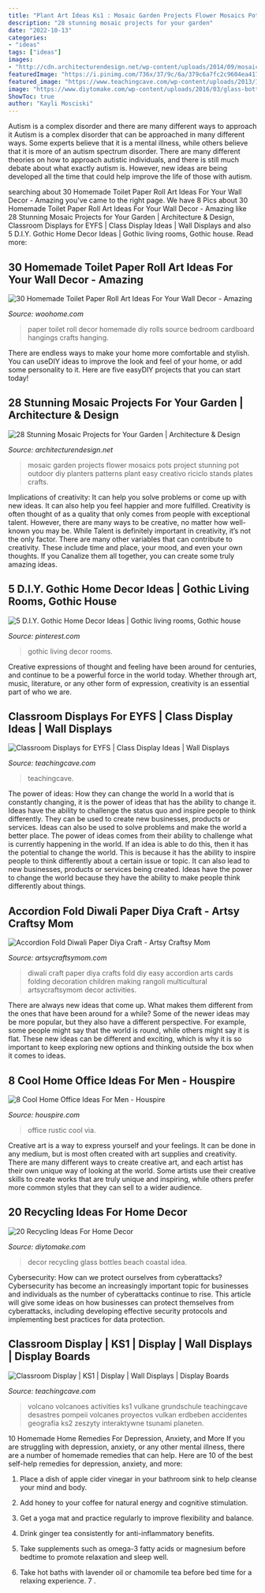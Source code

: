```yaml
---
title: "Plant Art Ideas Ks1 : Mosaic Garden Projects Flower Mosaics Pots Project Stunning Pot Outdoor Diy Planters Patterns Plant Easy Creativo Riciclo Stands Plates Crafts"
description: "28 stunning mosaic projects for your garden"
date: "2022-10-13"
categories:
- "ideas"
tags: ["ideas"]
images:
- "http://cdn.architecturendesign.net/wp-content/uploads/2014/09/mosaic-garden-project-26.jpg"
featuredImage: "https://i.pinimg.com/736x/37/9c/6a/379c6a7fc2c9604ea4170c1799ccf600.jpg"
featured_image: "https://www.teachingcave.com/wp-content/uploads/2013/10/Volcanoes.jpg"
image: "https://www.diytomake.com/wp-content/uploads/2016/03/glass-bottles-bottles-decor-ideas.jpg"
ShowToc: true
author: "Kayli Mosciski"
---
```



Autism is a complex disorder and there are many different ways to approach it
Autism is a complex disorder that can be approached in many different ways. Some experts believe that it is a mental illness, while others believe that it is more of an autism spectrum disorder. There are many different theories on how to approach autistic individuals, and there is still much debate about what exactly autism is. However, new ideas are being developed all the time that could help improve the life of those with autism.

	

		
searching about 30 Homemade Toilet Paper Roll Art Ideas For Your Wall Decor - Amazing you've came to the right page. We have 8 Pics about 30 Homemade Toilet Paper Roll Art Ideas For Your Wall Decor - Amazing like 28 Stunning Mosaic Projects for Your Garden | Architecture &amp; Design, Classroom Displays for EYFS | Class Display Ideas | Wall Displays and also 5 D.I.Y. Gothic Home Decor Ideas | Gothic living rooms, Gothic house. Read more:
		
    
## 30 Homemade Toilet Paper Roll Art Ideas For Your Wall Decor - Amazing

<img loading=lazy src="http://www.woohome.com/wp-content/uploads/2013/08/toilet-paper-roll-wall-art-26-2.jpg" onerror="this.onerror=null;this.src='https://tse3.mm.bing.net/th?id=OIP.jJuPbBigQMWbSkGz4OtEYwHaLG&amp;pid=15.1';" alt="30 Homemade Toilet Paper Roll Art Ideas For Your Wall Decor - Amazing">

_Source: woohome.com_

>paper toilet roll decor homemade diy rolls source bedroom cardboard hangings crafts hanging. 

	

There are endless ways to make your home more comfortable and stylish. You can useDIY ideas to improve the look and feel of your home, or add some personality to it. Here are five easyDIY projects that you can start today!

    
## 28 Stunning Mosaic Projects For Your Garden | Architecture &amp; Design

<img loading=lazy src="http://cdn.architecturendesign.net/wp-content/uploads/2014/09/mosaic-garden-project-26.jpg" onerror="this.onerror=null;this.src='https://tse4.mm.bing.net/th?id=OIP.RrwAhHN0J_kyM62teXiErQHaNv&amp;pid=15.1';" alt="28 Stunning Mosaic Projects for Your Garden | Architecture &amp; Design">

_Source: architecturendesign.net_

>mosaic garden projects flower mosaics pots project stunning pot outdoor diy planters patterns plant easy creativo riciclo stands plates crafts. 

	

Implications of creativity: It can help you solve problems or come up with new ideas. It can also help you feel happier and more fulfilled.
Creativity is often thought of as a quality that only comes from people with exceptional talent. However, there are many ways to be creative, no matter how well-known you may be. While Talent is definitely important in creativity, it’s not the only factor. There are many other variables that can contribute to creativity. These include time and place, your mood, and even your own thoughts. If you Canalize them all together, you can create some truly amazing ideas.

    
## 5 D.I.Y. Gothic Home Decor Ideas | Gothic Living Rooms, Gothic House

<img loading=lazy src="https://i.pinimg.com/736x/37/9c/6a/379c6a7fc2c9604ea4170c1799ccf600.jpg" onerror="this.onerror=null;this.src='https://tse4.mm.bing.net/th?id=OIP.W8iA0l4Qs_0HMggwPEf4pwHaLH&amp;pid=15.1';" alt="5 D.I.Y. Gothic Home Decor Ideas | Gothic living rooms, Gothic house">

_Source: pinterest.com_

>gothic living decor rooms. 

	

Creative expressions of thought and feeling have been around for centuries, and continue to be a powerful force in the world today. Whether through art, music, literature, or any other form of expression, creativity is an essential part of who we are.

    
## Classroom Displays For EYFS | Class Display Ideas | Wall Displays

<img loading=lazy src="https://www.teachingcave.com/wp-content/uploads/2013/10/display-flower-hands.jpg" onerror="this.onerror=null;this.src='https://tse4.mm.bing.net/th?id=OIP.Q950TOtmcxuNeKsCAD9lsgHaNJ&amp;pid=15.1';" alt="Classroom Displays for EYFS | Class Display Ideas | Wall Displays">

_Source: teachingcave.com_

>teachingcave. 

	

The power of ideas: How they can change the world
In a world that is constantly changing, it is the power of ideas that has the ability to change it. Ideas have the ability to challenge the status quo and inspire people to think differently. They can be used to create new businesses, products or services. Ideas can also be used to solve problems and make the world a better place.
The power of ideas comes from their ability to challenge what is currently happening in the world. If an idea is able to do this, then it has the potential to change the world. This is because it has the ability to inspire people to think differently about a certain issue or topic. It can also lead to new businesses, products or services being created. Ideas have the power to change the world because they have the ability to make people think differently about things.

    
## Accordion Fold Diwali Paper Diya Craft - Artsy Craftsy Mom

<img loading=lazy src="https://i2.wp.com/artsycraftsymom.com/content/uploads/2016/10/Child-Magazine-Diwali-14-600x900-1.jpg?fit=600%2C900&amp;ssl=1" onerror="this.onerror=null;this.src='https://tse4.mm.bing.net/th?id=OIP.uSGdUu0xsa5j0NEvwbvUqgHaLH&amp;pid=15.1';" alt="Accordion Fold Diwali Paper Diya Craft - Artsy Craftsy Mom">

_Source: artsycraftsymom.com_

>diwali craft paper diya crafts fold diy easy accordion arts cards folding decoration children making rangoli multicultural artsycraftsymom decor activities. 

	

There are always new ideas that come up. What makes them different from the ones that have been around for a while? Some of the newer ideas may be more popular, but they also have a different perspective. For example, some people might say that the world is round, while others might say it is flat. These new ideas can be different and exciting, which is why it is so important to keep exploring new options and thinking outside the box when it comes to ideas.

    
## 8 Cool Home Office Ideas For Men - Houspire

<img loading=lazy src="https://houspire.com/wp-content/uploads/2018/02/home-office-ideas-men-7.jpg" onerror="this.onerror=null;this.src='https://tse4.mm.bing.net/th?id=OIP.wTCGmt1Bd08K--c7DakXLAHaJ4&amp;pid=15.1';" alt="8 Cool Home Office Ideas For Men - Houspire">

_Source: houspire.com_

>office rustic cool via. 

	

Creative art is a way to express yourself and your feelings. It can be done in any medium, but is most often created with art supplies and creativity. There are many different ways to create creative art, and each artist has their own unique way of looking at the world. Some artists use their creative skills to create works that are truly unique and inspiring, while others prefer more common styles that they can sell to a wider audience.

    
## 20 Recycling Ideas For Home Decor

<img loading=lazy src="https://www.diytomake.com/wp-content/uploads/2016/03/glass-bottles-bottles-decor-ideas.jpg" onerror="this.onerror=null;this.src='https://tse3.mm.bing.net/th?id=OIP.aeawtpj3z1kYw3stuI-fhQHaJ3&amp;pid=15.1';" alt="20 Recycling Ideas For Home Decor">

_Source: diytomake.com_

>decor recycling glass bottles beach coastal idea. 

	

Cybersecurity: How can we protect ourselves from cyberattacks?
Cybersecurity has become an increasingly important topic for businesses and individuals as the number of cyberattacks continue to rise. This article will give some ideas on how businesses can protect themselves from cyberattacks, including developing effective security protocols and implementing best practices for data protection.

    
## Classroom Display | KS1 | Display | Wall Displays | Display Boards

<img loading=lazy src="https://www.teachingcave.com/wp-content/uploads/2013/10/Volcanoes.jpg" onerror="this.onerror=null;this.src='https://tse2.mm.bing.net/th?id=OIP.9BjzYoojdNQNSxkmrZVVQgHaJ3&amp;pid=15.1';" alt="Classroom Display | KS1 | Display | Wall Displays | Display Boards">

_Source: teachingcave.com_

>volcano volcanoes activities ks1 vulkane grundschule teachingcave desastres pompeii volcanes proyectos vulkan erdbeben accidentes geografía ks2 zeszyty interaktywne tsunami planeten. 

	

10 Homemade Home Remedies For Depression, Anxiety, and More
If you are struggling with depression, anxiety, or any other mental illness, there are a number of homemade remedies that can help. Here are 10 of the best self-help remedies for depression, anxiety, and more:
1. Place a dish of apple cider vinegar in your bathroom sink to help cleanse your mind and body.

2. Add honey to your coffee for natural energy and cognitive stimulation.

3. Get a yoga mat and practice regularly to improve flexibility and balance.

4. Drink ginger tea consistently for anti-inflammatory benefits.

5. Take supplements such as omega-3 fatty acids or magnesium before bedtime to promote relaxation and sleep well.

6. Take hot baths with lavender oil or chamomile tea before bed time for a relaxing experience.      7 .

